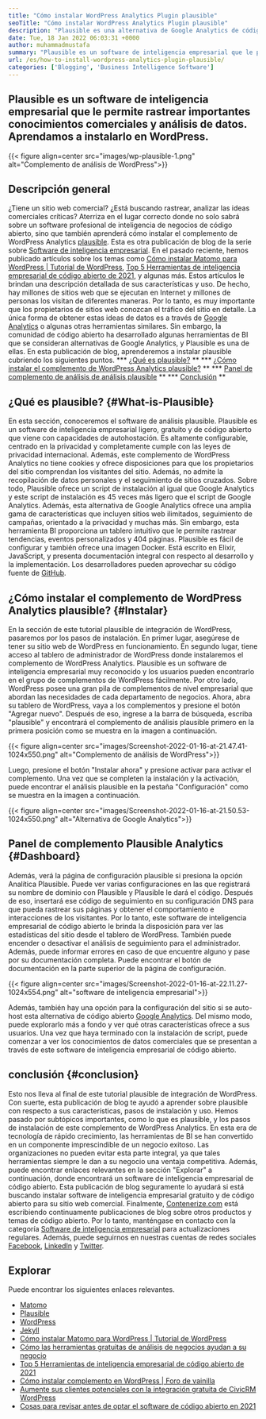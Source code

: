 ```yaml
---
title: "Cómo instalar WordPress Analytics Plugin plausible" 
seoTitle: "Cómo instalar WordPress Analytics Plugin plausible" 
description: "Plausible es una alternativa de Google Analytics de código abierto con características de nivel empresarial. Un tutorial paso a paso sobre cómo instalar el complemento de WordPress Analytics." 
date: Tue, 18 Jan 2022 06:03:31 +0000
author: muhammadmustafa
summary: "Plausible es un software de inteligencia empresarial que le permite rastrear importantes conocimientos comerciales y análisis de datos. Aprendamos a instalarlo en WordPress." 
url: /es/how-to-install-wordpress-analytics-plugin-plausible/
categories: ['Blogging', 'Business Intelligence Software']
---
```


## Plausible es un software de inteligencia empresarial que le permite rastrear importantes conocimientos comerciales y análisis de datos. Aprendamos a instalarlo en WordPress.

{{< figure align=center src="images/wp-plausible-1.png" alt="Complemento de análisis de WordPress">}}


## Descripción general
¿Tiene un sitio web comercial? ¿Está buscando rastrear, analizar las ideas comerciales críticas? Aterriza en el lugar correcto donde no solo sabrá sobre un software profesional de inteligencia de negocios de código abierto, sino que también aprenderá cómo instalar el complemento de WordPress Analytics [plausible][1]. Esta es otra publicación de blog de la serie sobre [Software de inteligencia empresarial][2]. En el pasado reciente, hemos publicado artículos sobre los temas como [Cómo instalar Matomo para WordPress | Tutorial de WordPress][3], [Top 5 Herramientas de inteligencia empresarial de código abierto de 2021][4], y algunas más. Estos artículos le brindan una descripción detallada de sus características y uso.
De hecho, hay millones de sitios web que se ejecutan en Internet y millones de personas los visitan de diferentes maneras. Por lo tanto, es muy importante que los propietarios de sitios web conozcan el tráfico del sitio en detalle. La única forma de obtener estas ideas de datos es a través de [Google Analytics][5] o algunas otras herramientas similares. Sin embargo, la comunidad de código abierto ha desarrollado algunas herramientas de BI que se consideran alternativas de Google Analytics, y Plausible es una de ellas. En esta publicación de blog, aprenderemos a instalar plausible cubriendo los siguientes puntos.
  *** [¿Qué es plausible?][6] **
  *** [¿Cómo instalar el complemento de WordPress Analytics plausible?][7] **
  *** [Panel de complemento de análisis de análisis plausible][8] **
  *** [Conclusión][9] **

## ¿Qué es plausible? {#What-is-Plausible}
En esta sección, conoceremos el software de análisis plausible. Plausible es un software de inteligencia empresarial ligero, gratuito y de código abierto que viene con capacidades de autohostación. Es altamente configurable, centrado en la privacidad y completamente cumple con las leyes de privacidad internacional. Además, este complemento de WordPress Analytics no tiene cookies y ofrece disposiciones para que los propietarios del sitio comprendan los visitantes del sitio. Además, no admite la recopilación de datos personales y el seguimiento de sitios cruzados. Sobre todo, Plausible ofrece un script de instalación al igual que Google Analytics y este script de instalación es 45 veces más ligero que el script de Google Analytics. Además, esta alternativa de Google Analytics ofrece una amplia gama de características que incluyen sitios web ilimitados, seguimiento de campañas, orientado a la privacidad y muchas más.
Sin embargo, esta herramienta BI proporciona un tablero intuitivo que le permite rastrear tendencias, eventos personalizados y 404 páginas. Plausible es fácil de configurar y también ofrece una imagen Docker. Está escrito en Elixir, JavaScript, y presenta documentación integral con respecto al desarrollo y la implementación. Los desarrolladores pueden aprovechar su código fuente de [GitHub][10].

## ¿Cómo instalar el complemento de WordPress Analytics plausible? {#Instalar}
En la sección de este tutorial plausible de integración de WordPress, pasaremos por los pasos de instalación.
En primer lugar, asegúrese de tener su sitio web de WordPress en funcionamiento. En segundo lugar, tiene acceso al tablero de administrador de WordPress donde instalaremos el complemento de WordPress Analytics. Plausible es un software de inteligencia empresarial muy reconocido y los usuarios pueden encontrarlo en el grupo de complementos de WordPress fácilmente. Por otro lado, WordPress posee una gran pila de complementos de nivel empresarial que abordan las necesidades de cada departamento de negocios.
Ahora, abra su tablero de WordPress, vaya a los complementos y presione el botón "Agregar nuevo". Después de eso, ingrese a la barra de búsqueda, escriba "plausible" y encontrará el complemento de análisis plausible primero en la primera posición como se muestra en la imagen a continuación.

{{< figure align=center src="images/Screenshot-2022-01-16-at-21.47.41-1024x550.png" alt="Complemento de análisis de WordPress">}}

Luego, presione el botón "Instalar ahora" y presione activar para activar el complemento. Una vez que se completen la instalación y la activación, puede encontrar el análisis plausible en la pestaña "Configuración" como se muestra en la imagen a continuación.

{{< figure align=center src="images/Screenshot-2022-01-16-at-21.50.53-1024x550.png" alt="Alternativa de Google Analytics">}}


## Panel de complemento Plausible Analytics {#Dashboard}
Además, verá la página de configuración plausible si presiona la opción Analítica Plausible. Puede ver varias configuraciones en las que registrará su nombre de dominio con Plausible y Plausible le dará el código. Después de eso, insertará ese código de seguimiento en su configuración DNS para que pueda rastrear sus páginas y obtener el comportamiento e interacciones de los visitantes. Por lo tanto, este software de inteligencia empresarial de código abierto le brinda la disposición para ver las estadísticas del sitio desde el tablero de WordPress. También puede encender o desactivar el análisis de seguimiento para el administrador. Además, puede informar errores en caso de que encuentre alguno y pase por su documentación completa. Puede encontrar el botón de documentación en la parte superior de la página de configuración.

{{< figure align=center src="images/Screenshot-2022-01-16-at-22.11.27-1024x554.png" alt="software de inteligencia empresarial">}}

Además, también hay una opción para la configuración del sitio si se auto-host esta alternativa de código abierto [Google Analytics][5]. Del mismo modo, puede explorarlo más a fondo y ver qué otras características ofrece a sus usuarios. Una vez que haya terminado con la instalación de script, puede comenzar a ver los conocimientos de datos comerciales que se presentan a través de este software de inteligencia empresarial de código abierto.

## conclusión {#conclusion}
Esto nos lleva al final de este tutorial plausible de integración de WordPress. Con suerte, esta publicación de blog te ayudó a aprender sobre plausible con respecto a sus características, pasos de instalación y uso. Hemos pasado por subtópicos importantes, como lo que es plausible, y los pasos de instalación de este complemento de WordPress Analytics. En esta era de tecnología de rápido crecimiento, las herramientas de BI se han convertido en un componente imprescindible de un negocio exitoso. Las organizaciones no pueden evitar esta parte integral, ya que tales herramientas siempre le dan a su negocio una ventaja competitiva. Además, puede encontrar enlaces relevantes en la sección "Explorar" a continuación, donde encontrará un software de inteligencia empresarial de código abierto. Esta publicación de blog seguramente lo ayudará si está buscando instalar software de inteligencia empresarial gratuito y de código abierto para su sitio web comercial.
Finalmente, [Contenerize.com][11] está escribiendo continuamente publicaciones de blog sobre otros productos y temas de código abierto. Por lo tanto, manténgase en contacto con la categoría [][12][Software de inteligencia empresarial][13][][12] para actualizaciones regulares. Además, puede seguirnos en nuestras cuentas de redes sociales [Facebook][14], [LinkedIn][15] y [Twitter][16].

## Explorar
Puede encontrar los siguientes enlaces relevantes.
  * [Matomo][17]
  * [Plausible][1]
  * [WordPress][18]
  * [Jekyll][19]
  * [Cómo instalar Matomo para WordPress | Tutorial de WordPress][3]
  * [Cómo las herramientas gratuitas de análisis de negocios ayudan a su negocio][20]
  * [Top 5 Herramientas de inteligencia empresarial de código abierto de 2021][4]
  * [Cómo instalar complemento en WordPress | Foro de vainilla][21]
  * [Aumente sus clientes potenciales con la integración gratuita de CivicRM WordPress][22]
  * [Cosas para revisar antes de optar el software de código abierto en 2021][23]

  
[1]: https://products.containerize.com/business-intelligence/plausible
[2]: https://blog.containerize.com/category/business-intelligence-software/
[3]: https://blog.containerize.com/blogging/how-to-install-matomo-for-wordpress-wordpress-tutorial/
[4]: https://blog.containerize.com/business-intelligence-software/top-5-open-source-business-intelligence-solutions-of-2021/
[5]: https://analytics.google.com/analytics/web/
[6]: #What-is-Plausible
[7]: #Install
[8]: #dashboard
[9]: #Conclusion
[10]: https://github.com/plausible/analytics
[11]: https://www.containerize.com/
[12]: https://products.containerize.com/social-network-platforms/
[13]: https://products.containerize.com/business-intelligence/
[14]: https://web.facebook.com/containerize
[15]: https://www.linkedin.com/company/containerize/
[16]: https://twitter.com/containerize_co
[17]: https://products.containerize.com/business-intelligence/matomo
[18]: https://products.containerize.com/blogging/wordpress/
[19]: https://products.containerize.com/blogging/jekyll/
[20]: https://blog.containerize.com/2021/03/12/how-free-business-analytics-tools-assist-your-business/
[21]: https://blog.containerize.com/blogging/how-to-a-install-plugin-in-wordpress-vanilla-forum/
[22]: https://blog.containerize.com/blogging/civicrm-wordpress-integration-wordpress-tutorial/
[23]: https://blog.containerize.com/cmdb-software/things-to-review-before-opting-open-source-software-in-2021/
